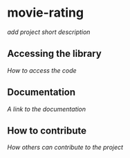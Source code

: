# movie-rating

*add project short description*

## Accessing the library

*How to access the code*

## Documentation

*A link to the documentation*

## How to contribute

*How others can contribute to the project*